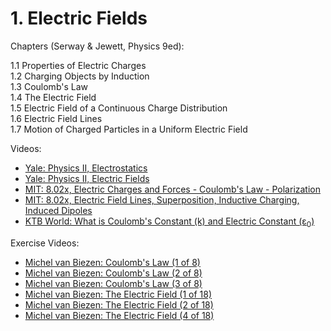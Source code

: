 # 1. Electric Fields

Chapters (Serway & Jewett, Physics 9ed):

1.1 Properties of Electric Charges\
1.2 Charging Objects by Induction\
1.3 Coulomb's Law\
1.4 The Electric Field\
1.5 Electric Field of a Continuous Charge Distribution\
1.6 Electric Field Lines\
1.7 Motion of Charged Particles in a Uniform Electric Field

Videos: 
- [Yale: Physics II, Electrostatics](https://www.youtube.com/watch?v=NK-BxowMIfg&list=PLD07B2225BB40E582&index=1)
- [Yale: Physics II, Electric Fields](https://www.youtube.com/watch?v=xnSc_OWpCuY&list=PLD07B2225BB40E582&index=2)
- [MIT: 8.02x, Electric Charges and Forces - Coulomb's Law - Polarization](https://www.youtube.com/watch?v=x1-SibwIPM4&list=PLyQSN7X0ro2314mKyUiOILaOC2hk6Pc3j&index=2)
- [MIT: 8.02x, Electric Field Lines, Superposition, Inductive Charging, Induced Dipoles](https://www.youtube.com/watch?v=Pd9HY8iLiCA&list=PLyQSN7X0ro2314mKyUiOILaOC2hk6Pc3j&index=3)
- [KTB World: What is Coulomb's Constant (k) and Electric Constant (ε<sub>0</sub>)](https://www.youtube.com/watch?v=809bJaG1c_Q)

Exercise Videos:
- [Michel van Biezen: Coulomb's Law (1 of 8)](https://www.youtube.com/watch?v=-jxX7Vt2wrA&list=PLX2gX-ftPVXX7BZOcM1Y2gb8IQrTBrmUB&index=1)
- [Michel van Biezen: Coulomb's Law (2 of 8)](https://www.youtube.com/watch?v=-jxX7Vt2wrA&list=PLX2gX-ftPVXX7BZOcM1Y2gb8IQrTBrmUB&index=2)
- [Michel van Biezen: Coulomb's Law (3 of 8)](https://www.youtube.com/watch?v=_ZuroDbIi8A&list=PLX2gX-ftPVXX7BZOcM1Y2gb8IQrTBrmUB&index=3)
- [Michel van Biezen: The Electric Field (1 of 18)](https://www.youtube.com/watch?v=EPIhhbwbCNc&list=PLX2gX-ftPVXX7BZOcM1Y2gb8IQrTBrmUB&index=4)
- [Michel van Biezen: The Electric Field (2 of 18)](https://www.youtube.com/watch?v=EPIhhbwbCNc&list=PLX2gX-ftPVXX7BZOcM1Y2gb8IQrTBrmUB&index=5)
- [Michel van Biezen: The Electric Field (4 of 18)](https://www.youtube.com/watch?v=EPIhhbwbCNc&list=PLX2gX-ftPVXX7BZOcM1Y2gb8IQrTBrmUB&index=7)
